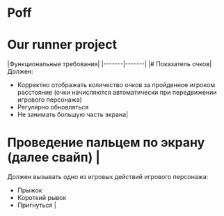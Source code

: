 # Poff
# Our runner project

|Функциональные требования| 
|-------|-------|
|# Показатель очков|  
Должен:
- Корректно отображать количество очков за пройденное игроком расстояние (очки начисляются автоматически при передвижении игрового персонажа)
- Регулярно обновляться
- Не занимать большую часть экрана|

# Проведение пальцем по экрану (далее свайп) | 
Должен вызывать одно из игровых действий игрового персонажа:
- Прыжок
- Короткий рывок
- Пригнуться |

